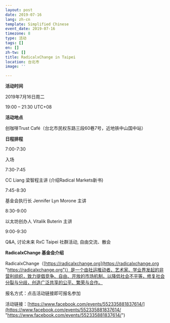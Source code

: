 ```yaml
---
layout: post
date: 2019-07-16
lang: zh-cn
template: Simplified Chinese
event_date: 2019-07-16
timezone: 8
type: 活动
tags: []
en: []
zh-tw: []
title: RadicalxChange in Taipei
location: 台北市
image: ''

---
```

**活动时间**

2019年7月16日周二

19:00 – 21:30 UTC+08

**活动地点**

创咖啡Trust Café（台北市民权东路三段60巷7号，近地铁中山国中站）

**日程排程**

7:00-7:30

入场

7:30-7:45

CC Liang 梁智程主讲 (介绍Radical Markets新书)

7:45-8:30

基金会执行长 Jennifer Lyn Morone 主讲

8:30-9:00

以太坊创办人 Vitalik Buterin 主讲

9:00-9:30

Q&A, 讨论未来 RxC Taipei 社群活动, 自由交流、散会

**RadicalxChange 基金会介绍**

RadicalxChange（[https://radicalxchange.org](https://radicalxchange.org "https://radicalxchange.org")）是一个由社运推动者、艺术家、学业界发起的非营利组织，致力提倡竞争、自由、开放的市场机制，以降低社会不平等，修复社会分裂与分歧，创造广泛共享的公平、繁荣与合作。

报名方式：点击活动链接即可报名参加

活动链接：[https://www.facebook.com/events/552335881837614/](https://www.facebook.com/events/552335881837614/ "https://www.facebook.com/events/552335881837614/")